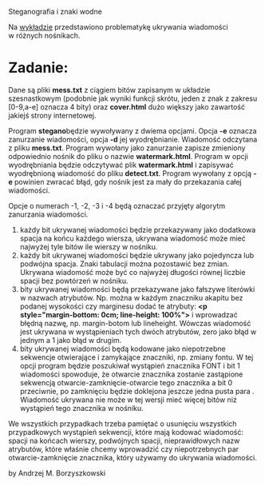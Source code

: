Steganografia i znaki wodne

Na [wykładzie](../krypto/stegano.pdf) przedstawiono problematykę ukrywania wiadomości w różnych nośnikach.

Zadanie:
========

Dane są pliki **mess.txt** z ciągiem bitów zapisanym w układzie szesnastkowym (podobnie jak wyniki funkcji skrótu, jeden z znak z zakresu [0-9,a-e] oznacza 4 bity) oraz **cover.html** dużo większy jako zawartość jakiejś strony internetowej.

Program **stegano**będzie wywoływany z dwiema opcjami. Opcja **-e** oznacza zanurzanie wiadomości, opcja **-d** jej wyodrębnianie. Wiadomość odczytana z pliku **mess.txt**. Program wywołany jako zanurzanie zapisze zmieniony odpowiednio nośnik do pliku o nazwie **watermark.html**. Program w opcji wyodrębniania będzie odczytywać plik **watermark.html** i zapisywać wyodrębnioną wiadomość do pliku **detect.txt**. Program wywołany z opcją **-e** powinien zwracać błąd, gdy nośnik jest za mały do przekazania całej wiadomości.

Opcje o numerach -1, -2, -3 i -4 będą oznaczać przyjęty algorytm zanurzania wiadomości.

1.  każdy bit ukrywanej wiadomości będzie przekazywany jako dodatkowa spacja na końcu każdego wiersza, ukrywana wiadomość może mieć najwyżej tyle bitów ile wierszy w nośniku.
2.  każdy bit ukrywanej wiadomości będzie ukrywany jako pojedyncza lub podwójna spacja. Znaki tabulacji można pozostawić bez zmian. Ukrywana wiadomość może być co najwyżej długości równej liczbie spacji bez powtórzeń w nośniku.
3.  bity ukrywanej wiadomości będą przekazywane jako fałszywe literówki w nazwach atrybutów. Np. można w każdym znaczniku akapitu bez podanej wysokości czy marginesu dodać te atrybuty: **\<p style="margin-bottom: 0cm; line-height: 100%"\>** i wprowadzać błędną nazwę, np. margin-botom lub lineheight. Wówczas wiadomość jest ukrywana w wystąpieniach tych dwóch atrybutów, zero jako błąd w jednym a 1 jako błąd w drugim.
4.  bity ukrywanej wiadomości będą kodowane jako niepotrzebne sekwencje otwierające i zamykające znaczniki, np. zmiany fontu. W tej opcji program będzie poszukiwał wystąpień znacznika FONT i bit 1 wiadomości spowoduje, że otwarcie znacznika zostanie zastąpione sekwencją otwarcie-zamknięcie-otwarcie tego znacznika a bit 0 przeciwnie, po zamknięciu będzie doklejona jeszcze jedna pusta para . Wiadomość ukrywana nie może w tej wersji mieć więcej bitów niż wystąpień tego znacznika w nośniku.

We wszystkich przypadkach trzeba pamiętać o usunięciu wszystkich przypadkowych wystąpień sekwencji, które mają kodować wiadomość: spacji na końcach wierszy, podwójnych spacji, nieprawidłowych nazw atrybutów, które właśnie chcemy wprowadzić czy niepotrzebnych par otwarcie-zamknięcie znacznika, który używamy do ukrywania wiadomości.


by Andrzej M. Borzyszkowski
